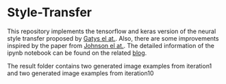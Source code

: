 # Style-Transfer
This repository implements the tensorflow and keras version of the neural style transfer proposed by [Gatys el at.](https://arxiv.org/abs/1508.06576). Also, there are some improvements inspired by the paper from [Johnson el at.](https://arxiv.org/abs/1603.08155). The detailed information of the ipynb notebook can be found on the related [blog](https://eclecticquants2040.wixsite.com/blogs/neural-style-transfer). 

The result folder contains two generated image examples from iteration1 and two generated image examples from iteration10
